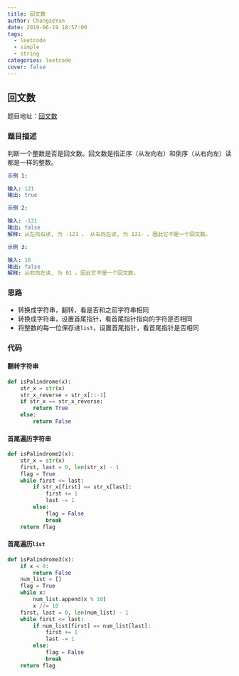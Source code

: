 ```yaml
---
title: 回文数
author: ChangzeYan
date: 2019-06-19 18:57:00
tags:
  - leetcode
  - simple
  - string
categories: leetcode
cover: false
---
```


## 回文数
题目地址：[回文数](https://leetcode-cn.com/problems/palindrome-number/comments/)

### 题目描述
判断一个整数是否是回文数。回文数是指正序（从左向右）和倒序（从右向左）读都是一样的整数。

```yaml
示例 1:

输入: 121
输出: true

示例 2:

输入: -121
输出: false
解释: 从左向右读, 为 -121 。 从右向左读, 为 121- 。因此它不是一个回文数。

示例 3:

输入: 10
输出: false
解释: 从右向左读, 为 01 。因此它不是一个回文数。
```

### 思路
* 转换成字符串，翻转，看是否和之前字符串相同
* 转换成字符串，设置首尾指针，看首尾指针指向的字符是否相同
* 将整数的每一位保存进`list`，设置首尾指针，看首尾指针是否相同

### 代码

#### 翻转字符串
```python
def isPalindrome(x):
    str_x = str(x)
    str_x_reverse = str_x[::-1]
    if str_x == str_x_reverse:
        return True
    else:
        return False
```

#### 首尾遍历字符串
```python
def isPalindrome2(x):
    str_x = str(x)
    first, last = 0, len(str_x) - 1
    flag = True
    while first <= last:
        if str_x[first] == str_x[last]:
            first += 1
            last -= 1
        else:
            flag = False
            break
    return flag
```

#### 首尾遍历`list`
```python
def isPalindrome3(x):
    if x < 0:
        return False
    num_list = []
    flag = True
    while x:
        num_list.append(x % 10)
        x //= 10
    first, last = 0, len(num_list) - 1
    while first <= last:
        if num_list[first] == num_list[last]:
            first += 1
            last -= 1
        else:
            flag = False
            break
    return flag
```
